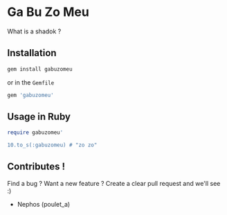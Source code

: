 # Ga Bu Zo Meu

What is a shadok ?


## Installation

```sh
gem install gabuzomeu
```

or in the ``Gemfile``

```ruby
gem 'gabuzomeu'
```


## Usage in Ruby

```ruby
require gabuzomeu'

10.to_s(:gabuzomeu) # "zo zo"
```


## Contributes !

Find a bug ? Want a new feature ?
Create a clear pull request and we'll see :)

- Nephos (poulet_a)
